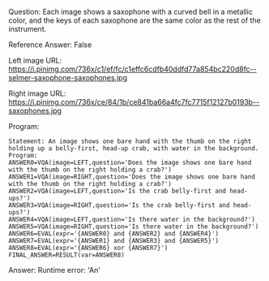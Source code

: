 Question: Each image shows a saxophone with a curved bell in a metallic color, and the keys of each saxophone are the same color as the rest of the instrument.

Reference Answer: False

Left image URL: https://i.pinimg.com/736x/c1/ef/fc/c1effc6cdfb40ddfd77a854bc220d8fc--selmer-saxophone-saxophones.jpg

Right image URL: https://i.pinimg.com/736x/ce/84/1b/ce841ba66a4fc7fc7715f12127b0193b--saxophones.jpg

Program:

```
Statement: An image shows one bare hand with the thumb on the right holding up a belly-first, head-up crab, with water in the background.
Program:
ANSWER0=VQA(image=LEFT,question='Does the image shows one bare hand with the thumb on the right holding a crab?')
ANSWER1=VQA(image=RIGHT,question='Does the image shows one bare hand with the thumb on the right holding a crab?')
ANSWER2=VQA(image=LEFT,question='Is the crab belly-first and head-ups?')
ANSWER3=VQA(image=RIGHT,question='Is the crab belly-first and head-ups?')
ANSWER4=VQA(image=LEFT,question='Is there water in the background?')
ANSWER5=VQA(image=RIGHT,question='Is there water in the background?')
ANSWER6=EVAL(expr='{ANSWER0} and {ANSWER2} and {ANSWER4}')
ANSWER7=EVAL(expr='{ANSWER1} and {ANSWER3} and {ANSWER5}')
ANSWER8=EVAL(expr='{ANSWER6} xor {ANSWER7}')
FINAL_ANSWER=RESULT(var=ANSWER8)
```
Answer: Runtime error: 'An'

